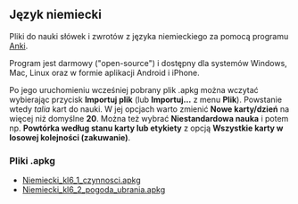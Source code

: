## Język niemiecki

Pliki do nauki słówek i zwrotów z języka niemieckiego za pomocą programu [Anki](https://apps.ankiweb.net).

Program jest darmowy ("open-source") i dostępny dla systemów Windows, Mac, Linux oraz w formie aplikacji Android i iPhone.

Po jego uruchomieniu wcześniej pobrany plik .apkg można wczytać wybierając przycisk **Importuj plik** (lub **Importuj...** z menu **Plik**). Powstanie wtedy *talia* kart do nauki. W jej opcjach warto zmienić **Nowe karty/dzień** na więcej niż domyślne **20**. Można też wybrać **Niestandardowa nauka** i potem np. **Powtórka według stanu karty lub etykiety** z opcją **Wszystkie karty w losowej kolejności (zakuwanie)**.

### Pliki .apkg

- [Niemiecki_kl6_1_czynnosci.apkg](https://github.com/szymon06/sp4/raw/master/Niemiecki_kl6_1_czynnosci.apkg)
-	[Niemiecki_kl6_2_pogoda_ubrania.apkg](https://github.com/szymon06/sp4/raw/master/Niemiecki_kl6_2_pogoda_ubrania.apkg)
